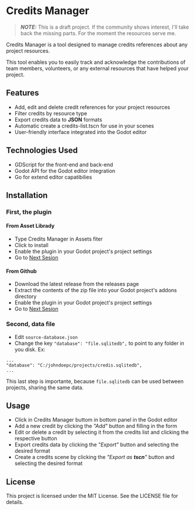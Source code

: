 # Credits Manager

> **_NOTE:_**  This is a draft project. If the community shows interest, I'll take back the missing parts. For the moment the resources serve me.
 

Credits Manager is a tool designed to manage credits references about any project resources.

This tool enables you to easily track and acknowledge the contributions of team members, volunteers, or any external resources that have helped your project.

## Features
* Add, edit and delete credit references for your project resources
* Filter credits by resource type
* Export credits data to **JSON** formats
* Automatic create a credits-list.tscn for use in your scenes
* User-friendly interface integrated into the Godot editor

## Technologies Used
* GDScript for the front-end and back-end
* Godot API for the Godot editor integration
* Go for extend editor capatibilies

## Installation
### First, the plugin
#### From Asset Librady
* Type Credits Manager in Assets fiter
* Click to install
* Enable the plugin in your Godot project's project settings
* Go to [Next Sesion](#second-data-file)
#### From Github
* Download the latest release from the releases page
* Extract the contents of the zip file into your Godot project's addons directory
* Enable the plugin in your Godot project's project settings
* Go to [Next Sesion](#second-data-file)
### Second, data file
* Edit `source-database.json`
* Change the key `"database": "file.sqlitedb",` to point to any folder in you disk. Ex:

```
...
"database": "C:/johndoepc/projects/credis.sqlitedb",
...
```
This last step is importante, because `file.sqlitedb` can be used between projects, sharing the same data.




## Usage
* Click in Credits Manager buttom in bottom panel in the Godot editor
* Add a new credit by clicking the *"Add"* button and filling in the form
* Edit or delete a credit by selecting it from the credits list and clicking the respective button
* Export credits data by clicking the *"Export"* button and selecting the desired format
* Create a  credits scene by clicking the *"Export as **tscn**"* button and selecting the desired format

## License
This project is licensed under the MIT License. See the LICENSE file for details.